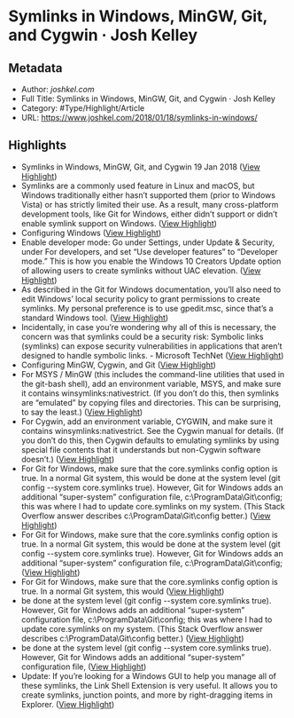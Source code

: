 # Symlinks in Windows, MinGW, Git, and Cygwin · Josh Kelley

## Metadata

* Author: *joshkel.com*
* Full Title: Symlinks in Windows, MinGW, Git, and Cygwin · Josh Kelley
* Category: #Type/Highlight/Article
* URL: https://www.joshkel.com/2018/01/18/symlinks-in-windows/

## Highlights

* Symlinks in Windows, MinGW, Git, and Cygwin
  19 Jan 2018 ([View Highlight](https://instapaper.com/read/1355716636/14404470))
* Symlinks are a commonly used feature in Linux and macOS, but Windows traditionally either hasn’t supported them (prior to Windows Vista) or has strictly limited their use. As a result, many cross-platform development tools, like Git for Windows, either didn’t support or didn’t enable symlink support on Windows. ([View Highlight](https://instapaper.com/read/1355716636/14404475))
* Configuring Windows ([View Highlight](https://instapaper.com/read/1355716636/14404477))
* Enable developer mode: Go under Settings, under Update & Security, under For developers, and set “Use developer features” to “Developer mode.” This is how you enable the Windows 10 Creators Update option of allowing users to create symlinks without UAC elevation. ([View Highlight](https://instapaper.com/read/1355716636/14404480))
* As described in the Git for Windows documentation, you’ll also need to edit Windows’ local security policy to grant permissions to create symlinks. My personal preference is to use gpedit.msc, since that’s a standard Windows tool. ([View Highlight](https://instapaper.com/read/1355716636/14404483))
* Incidentally, in case you’re wondering why all of this is necessary, the concern was that symlinks could be a security risk:
  Symbolic links (symlinks) can expose security vulnerabilities in applications that aren’t designed to handle symbolic links. - Microsoft TechNet ([View Highlight](https://instapaper.com/read/1355716636/14404488))
* Configuring MinGW, Cygwin, and Git ([View Highlight](https://instapaper.com/read/1355716636/14404493))
* For MSYS / MinGW (this includes the command-line utilities that used in the git-bash shell), add an environment variable, MSYS, and make sure it contains winsymlinks:nativestrict. (If you don’t do this, then symlinks are “emulated” by copying files and directories. This can be surprising, to say the least.) ([View Highlight](https://instapaper.com/read/1355716636/14404497))
* For Cygwin, add an environment variable, CYGWIN, and make sure it contains winsymlinks:nativestrict. See the Cygwin manual for details. (If you don’t do this, then Cygwin defaults to emulating symlinks by using special file contents that it understands but non-Cygwin software doesn’t.) ([View Highlight](https://instapaper.com/read/1355716636/14404499))
* For Git for Windows, make sure that the core.symlinks config option is true. In a normal Git system, this would be done at the system level (git config --system core.symlinks true). However, Git for Windows adds an additional “super-system” configuration file, c:\\ProgramData\\Git\\config; this was where I had to update core.symlinks on my system. (This Stack Overflow answer describes c:\\ProgramData\\Git\\config better.) ([View Highlight](https://instapaper.com/read/1355716636/14404502))
* For Git for Windows, make sure that the core.symlinks config option is true. In a normal Git system, this would be done at the system level (git config --system core.symlinks true). However, Git for Windows adds an additional “super-system” configuration file, c:\\ProgramData\\Git\\config; ([View Highlight](https://instapaper.com/read/1355716636/14404503))
* For Git for Windows, make sure that the core.symlinks config option is true. In a normal Git system, this would ([View Highlight](https://instapaper.com/read/1355716636/14404506))
* be done at the system level (git config --system core.symlinks true). However, Git for Windows adds an additional “super-system” configuration file, c:\\ProgramData\\Git\\config; this was where I had to update core.symlinks on my system. (This Stack Overflow answer describes c:\\ProgramData\\Git\\config better.) ([View Highlight](https://instapaper.com/read/1355716636/14404508))
* be done at the system level (git config --system core.symlinks true). However, Git for Windows adds an additional “super-system” configuration file, ([View Highlight](https://instapaper.com/read/1355716636/14404509))
* Update: If you’re looking for a Windows GUI to help you manage all of these symlinks, the Link Shell Extension is very useful. It allows you to create symlinks, junction points, and more by right-dragging items in Explorer. ([View Highlight](https://instapaper.com/read/1355716636/14404511))
